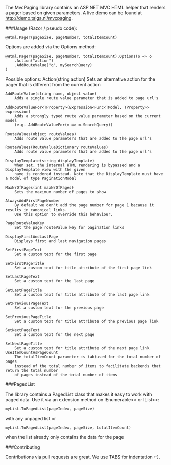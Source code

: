 The MvcPaging library contains an ASP.NET MVC HTML helper that renders a pager based on given parameters.
A live demo can be found at http://demo.taiga.nl/mvcpaging.

###Usage (Razor / pseudo code): 
	
	@Html.Pager(pageSize, pageNumber, totalItemCount)

Options are added via the Options method:

	@Html.Pager(pageSize, pageNumber, totalItemCount).Options(o => o
		.Action("action")
		.AddRouteValue("q", mySearchQuery)
	)

Possible options:
	Action(string action)
		Sets an alternative action for the pager that is different from the current action

	AddRouteValue(string name, object value)
		Adds a single route value parameter that is added to page url's

	AddRouteValueFor<TProperty>(Expression<Func<TModel, TProperty>> expression)
		Adds a strongly typed route value parameter based on the current model
		(e.g. AddRouteValueFor(m => m.SearchQuery))

	RouteValues(object routeValues)
		Adds route value parameters that are added to the page url's

	RouteValues(RouteValueDictionary routeValues)
		Adds route value parameters that are added to the page url's

	DisplayTemplate(string displayTemplate)
		When set, the internal HTML rendering is bypassed and a DisplayTemplate view with the given
		name is rendered instead. Note that the DisplayTemplate must have a model of type PaginationModel

	MaxNrOfPages(int maxNrOfPages)
		Sets the maximum number of pages to show	
	
	AlwaysAddFirstPageNumber
		By default we don't add the page number for page 1 because it results in canonical links. 
		Use this option to override this behaviour.	

	PageRouteValueKey
		Set the page routeValue key for pagination links

	DisplayFirstAndLastPage
		Displays first and last navigation pages

	SetFirstPageText
		Set a custom text for the first page

	SetFirstPageTitle
		Set a custom text for title attribute of the first page link

	SetLastPageText
		Set a custom text for the last page

	SetLastPageTitle
		Set a custom text for title attribute of the last page link
		
	SetPreviousPageText
		Set a custom text for the previous page

	SetPreviousPageTitle
		Set a custom text for title attribute of the previous page link

	SetNextPageText
		Set a custom text for the next page

	SetNextPageTitle
		Set a custom text for title attribute of the next page link
	UseItemCountAsPageCount
		The totalItemCount parameter is (ab)used for the total number of pages
		instead of the total number of items to facilitate backends that return the total number
		of pages instead of the total number of items

###PagedList

The library contains a PagedList class that makes it easy to work with paged data. Use it via an 
extension method on IEnumerable<> or IList<>:

	myList.ToPagedList(pageIndex, pageSize)

with any unpaged list or 

	myList.ToPagedList(pageIndex, pageSize, totalItemCount)

when the list already only contains the data for the page

###Contributing

Contributions via pull requests are great. We use TABS for indentation :-).

